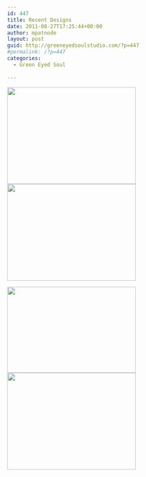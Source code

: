 ```yaml
---
id: 447
title: Recent Designs
date: 2011-08-27T17:25:44+00:00
author: mpatnode
layout: post
guid: http://greeneyedsoulstudio.com/?p=447
#permalink: /?p=447
categories:
  - Green Eyed Soul
  
---
```

[<img class="alignnone size-medium wp-image-448" title="OLYMPUS DIGITAL CAMERA" src="http://greeneyedsoulstudio.com/wp-content/uploads/2011/08/shieldwordnecklaces-007-300x225.jpg" alt="" width="300" height="225" />](http://greeneyedsoulstudio.com/wp-content/uploads/2011/08/shieldwordnecklaces-007.jpg)[<img class="alignnone size-medium wp-image-449" title="OLYMPUS DIGITAL CAMERA" src="http://greeneyedsoulstudio.com/wp-content/uploads/2011/08/shieldwordnecklaces-008-300x225.jpg" alt="" width="300" height="225" />](http://greeneyedsoulstudio.com/wp-content/uploads/2011/08/shieldwordnecklaces-008.jpg)

[<img class="alignnone size-medium wp-image-450" title="OLYMPUS DIGITAL CAMERA" src="http://greeneyedsoulstudio.com/wp-content/uploads/2011/08/shieldwordnecklaces-012-300x200.jpg" alt="" width="300" height="200" />](http://greeneyedsoulstudio.com/wp-content/uploads/2011/08/shieldwordnecklaces-012.jpg)[<img class="alignnone size-medium wp-image-451" title="OLYMPUS DIGITAL CAMERA" src="http://greeneyedsoulstudio.com/wp-content/uploads/2011/08/shieldwordnecklaces-009-300x225.jpg" alt="" width="300" height="225" />](http://greeneyedsoulstudio.com/wp-content/uploads/2011/08/shieldwordnecklaces-009.jpg)